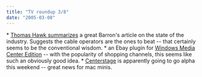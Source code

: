 ```yaml
---
title: "TV roundup 3/8"
date: "2005-03-08"
---
```


\* [Thomas Hawk summarizes](http://feeds.feedburner.com/ThomasHawksDigitalConnection?m=1004) a great Barron's article on the state of the industry. Suggests the cable operators are the ones to beat -- that certainly seems to be the conventional wisdom. \* an Ebay plugin for [Windows Media Center Edition](http://feeds.feedburner.com/EdBott-WindowsandOfficeExpertise?m=117 ) -- with the popularity of shopping channels, this seems like such an obviously good idea. \* [Centerstage](http://centerstageproject.com/) is apparently going to go alpha this weekend -- great news for mac minis.
